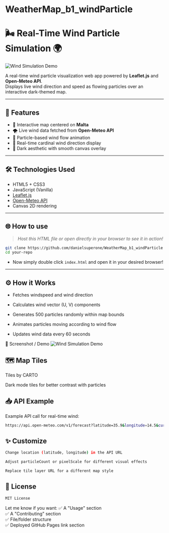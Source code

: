 # WeatherMap_b1_windParticle
# 🌬️ Real-Time Wind Particle Simulation 🌍

![Wind Simulation Demo](https://i.imgur.com/vexpWmo.gif)

A real-time wind particle visualization web app powered by **Leaflet.js** and **Open-Meteo API**.  
Displays live wind direction and speed as flowing particles over an interactive dark-themed map.

---

## 🚀 Features
- 📍 Interactive map centered on **Malta**
- 🌪️ Live wind data fetched from **Open-Meteo API**
- 💨 Particle-based wind flow animation
- 🧭 Real-time cardinal wind direction display
- 🎨 Dark aesthetic with smooth canvas overlay

---

## 🛠️ Technologies Used
- HTML5 + CSS3
- JavaScript (Vanilla)
- [Leaflet.js](https://leafletjs.com/)
- [Open-Meteo API](https://open-meteo.com/)
- Canvas 2D rendering

---

## 🌐 How to use
> _Host this HTML file or open directly in your browser to see it in action!_

```bash
git clone https://github.com/danielsuperone/WeatherMap_b1_windParticle
cd your-repo
```

- Now simply double click `index.html` and open it in your desired browser!
  <br>
  
---
  
## ⚙️ How it Works
- Fetches windspeed and wind direction

- Calculates wind vector (U, V) components

- Generates 500 particles randomly within map bounds

- Animates particles moving according to wind flow

- Updates wind data every 60 seconds

📌 Screenshot / Demo
![Wind Simulation Demo](https://i.imgur.com/vexpWmo.gif)

## 🗺️ Map Tiles
Tiles by CARTO

Dark mode tiles for better contrast with particles

## 📥 API Example
Example API call for real-time wind:
```bash
https://api.open-meteo.com/v1/forecast?latitude=35.9&longitude=14.5&current_weather=true&windspeed_unit=ms
```
## ✨ Customize
```bash
Change location (latitude, longitude) in the API URL

Adjust particleCount or pixelScale for different visual effects

Replace tile layer URL for a different map style
```

## 📄 License
```bash
MIT License
```


Let me know if you want:
✅ A "Usage" section  
✅ A "Contributing" section  
✅ File/folder structure  
✅ Deployed GitHub Pages link section

